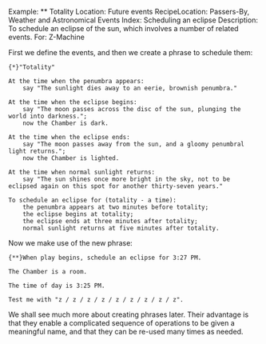 Example: ** Totality
Location: Future events
RecipeLocation: Passers-By, Weather and Astronomical Events
Index: Scheduling an eclipse
Description: To schedule an eclipse of the sun, which involves a number of related events.
For: Z-Machine

  
First we define the events, and then we create a phrase to schedule them:

  

``` inform7
{*}"Totality"

At the time when the penumbra appears:
	say "The sunlight dies away to an eerie, brownish penumbra."

At the time when the eclipse begins:
	say "The moon passes across the disc of the sun, plunging the world into darkness.";
	now the Chamber is dark.

At the time when the eclipse ends:
	say "The moon passes away from the sun, and a gloomy penumbral light returns.";
	now the Chamber is lighted.

At the time when normal sunlight returns:
	say "The sun shines once more bright in the sky, not to be eclipsed again on this spot for another thirty-seven years."

To schedule an eclipse for (totality - a time):
	the penumbra appears at two minutes before totality;
	the eclipse begins at totality;
	the eclipse ends at three minutes after totality;
	normal sunlight returns at five minutes after totality.
```

  
Now we make use of the new phrase:

  

``` inform7
{**}When play begins, schedule an eclipse for 3:27 PM.

The Chamber is a room.

The time of day is 3:25 PM.

Test me with "z / z / z / z / z / z / z / z / z".
```

  
We shall see much more about creating phrases later. Their advantage is that they enable a complicated sequence of operations to be given a meaningful name, and that they can be re-used many times as needed.

